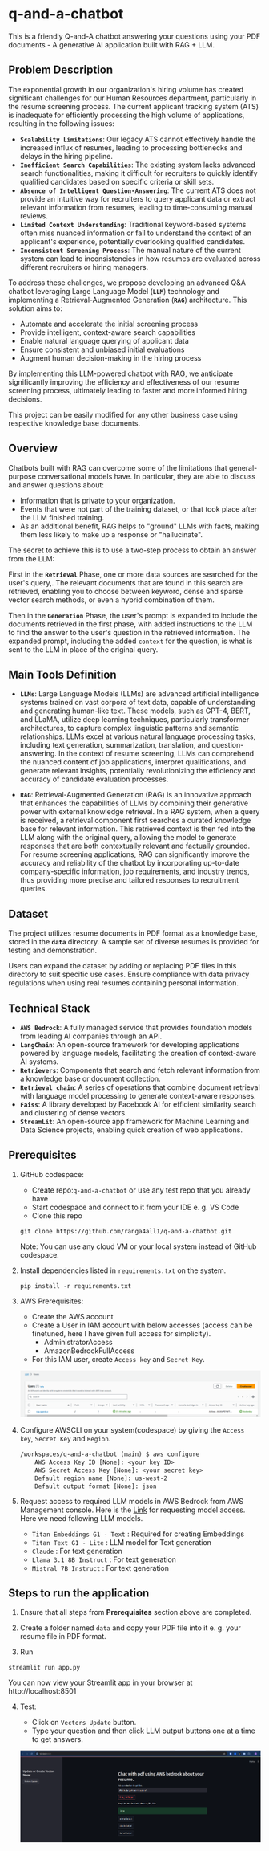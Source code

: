 # q-and-a-chatbot

This is a friendly Q-and-A chatbot answering your questions using your PDF documents - A generative AI application built with RAG + LLM.

## Problem Description

The exponential growth in our organization's hiring volume has created significant challenges for our Human Resources department, particularly in the resume screening process. The current applicant tracking system (ATS) is inadequate for efficiently processing the high volume of applications, resulting in the following issues:

- **`Scalability Limitations`**: Our legacy ATS cannot effectively handle the increased influx of resumes, leading to processing bottlenecks and delays in the hiring pipeline.
- **`Inefficient Search Capabilities`**: The existing system lacks advanced search functionalities, making it difficult for recruiters to quickly identify qualified candidates based on specific criteria or skill sets.
- **`Absence of Intelligent Question-Answering`**: The current ATS does not provide an intuitive way for recruiters to query applicant data or extract relevant information from resumes, leading to time-consuming manual reviews.
- **`Limited Context Understanding`**: Traditional keyword-based systems often miss nuanced information or fail to understand the context of an applicant's experience, potentially overlooking qualified candidates.
- **`Inconsistent Screening Process`**: The manual nature of the current system can lead to inconsistencies in how resumes are evaluated across different recruiters or hiring managers.

To address these challenges, we propose developing an advanced Q&A chatbot leveraging Large Language Model (**`LLM`**) technology and implementing a Retrieval-Augmented Generation (**`RAG`**) architecture. This solution aims to:

- Automate and accelerate the initial screening process
- Provide intelligent, context-aware search capabilities
- Enable natural language querying of applicant data
- Ensure consistent and unbiased initial evaluations
- Augment human decision-making in the hiring process

By implementing this LLM-powered chatbot with RAG, we anticipate significantly improving the efficiency and effectiveness of our resume screening process, ultimately leading to faster and more informed hiring decisions.

This project can be easily modified for any other business case using respective knowledge base documents.

## Overview

Chatbots built with RAG can overcome some of the limitations that general-purpose conversational models have. In particular, they are able to discuss and answer questions about:

- Information that is private to your organization.
- Events that were not part of the training dataset, or that took place after the LLM finished training.
- As an additional benefit, RAG helps to "ground" LLMs with facts, making them less likely to make up a response or "hallucinate".

The secret to achieve this is to use a two-step process to obtain an answer from the LLM:

First in the **`Retrieval`** Phase, one or more data sources are searched for the user's query,. The relevant documents that are found in this search are retrieved, enabling you to choose between keyword, dense and sparse vector search methods, or even a hybrid combination of them.

Then in the **`Generation`** Phase, the user's prompt is expanded to include the documents retrieved in the first phase, with added instructions to the LLM to find the answer to the user's question in the retrieved information. The expanded prompt, including the added `context` for the question, is what is sent to the LLM in place of the original query.


## Main Tools Definition

- **`LLMs`**: Large Language Models (LLMs) are advanced artificial intelligence systems trained on vast corpora of text data, capable of understanding and generating human-like text. These models, such as GPT-4, BERT, and LLaMA, utilize deep learning techniques, particularly transformer architectures, to capture complex linguistic patterns and semantic relationships. LLMs excel at various natural language processing tasks, including text generation, summarization, translation, and question-answering. In the context of resume screening, LLMs can comprehend the nuanced content of job applications, interpret qualifications, and generate relevant insights, potentially revolutionizing the efficiency and accuracy of candidate evaluation processes.

- **`RAG`**: Retrieval-Augmented Generation (RAG) is an innovative approach that enhances the capabilities of LLMs by combining their generative power with external knowledge retrieval. In a RAG system, when a query is received, a retrieval component first searches a curated knowledge base for relevant information. This retrieved context is then fed into the LLM along with the original query, allowing the model to generate responses that are both contextually relevant and factually grounded. For resume screening applications, RAG can significantly improve the accuracy and reliability of the chatbot by incorporating up-to-date company-specific information, job requirements, and industry trends, thus providing more precise and tailored responses to recruitment queries.


## Dataset

The project utilizes resume documents in PDF format as a knowledge base, stored in the **`data`** directory. A sample set of diverse resumes is provided for testing and demonstration.

Users can expand the dataset by adding or replacing PDF files in this directory to suit specific use cases. Ensure compliance with data privacy regulations when using real resumes containing personal information.


## Technical Stack

- **`AWS Bedrock`**: A fully managed service that provides foundation models from leading AI companies through an API.
- **`LangChain`**: An open-source framework for developing applications powered by language models, facilitating the creation of context-aware AI systems.
- **`Retrievers`**: Components that search and fetch relevant information from a knowledge base or document collection.
- **`Retrieval chain`**: A series of operations that combine document retrieval with language model processing to generate context-aware responses.
- **`Faiss`**: A library developed by Facebook AI for efficient similarity search and clustering of dense vectors.
- **`StreamLit`**: An open-source app framework for Machine Learning and Data Science projects, enabling quick creation of web applications.


## Prerequisites

1. GitHub codespace:

    - Create repo:`q-and-a-chatbot` or use any test repo that you already have
    - Start codespace and connect to it from your IDE e. g. VS Code
    - Clone this repo
    ```
    git clone https://github.com/ranga4all1/q-and-a-chatbot.git
    ```
    Note: You can use any cloud VM or your local system instead of GitHub codespace.

2. Install dependencies listed in `requirements.txt` on the system.
    ```
    pip install -r requirements.txt
    ```

3. AWS Prerequisites:

    - Create the AWS account
    - Create a User in IAM account with below accesses (access can be finetuned, here I have given full access for simplicity).
        - AdministratorAccess
        - AmazonBedrockFullAccess
    - For this IAM user, create `Access key` and `Secret Key`.

    ![IAM](images/IAM.png)

4. Configure AWSCLI on your system(codespace) by giving the `Access key`, `Secret Key` and `Region`.
    ```
    /workspaces/q-and-a-chatbot (main) $ aws configure
        AWS Access Key ID [None]: <your key ID>
        AWS Secret Access Key [None]: <your secret key>
        Default region name [None]: us-west-2
        Default output format [None]: json
    ```

5. Request access to required LLM models in AWS Bedrock from AWS Management console. Here is the [Link](https://us-west-2.console.aws.amazon.com/bedrock/home?region=us-west-2#/modelaccess) for requesting model access. Here we need following LLM models.

    - `Titan Embeddings G1 - Text` : Required for creating Embeddings
    - `Titan Text G1 - Lite` : LLM model for Text generation
    - `Claude` : For text generation
    - `Llama 3.1 8B Instruct` : For text generation
    - `Mistral 7B Instruct` : For text generation


## Steps to run the application

1. Ensure that all steps from **Prerequisites** section above are completed.

2. Create a folder named `data` and copy your PDF file into it e. g. your resume file in PDF format.

3. Run
```
streamlit run app.py
```
 You can now view your Streamlit app in your browser at http://localhost:8501

4. Test:

    - Click on `Vectors Update` button.
    - Type your question and then click LLM output buttons one at a time to get answers.

    ![q-and-q-chatbot-streamlit](images/q-and-q-chatbot-streamlit.png)

